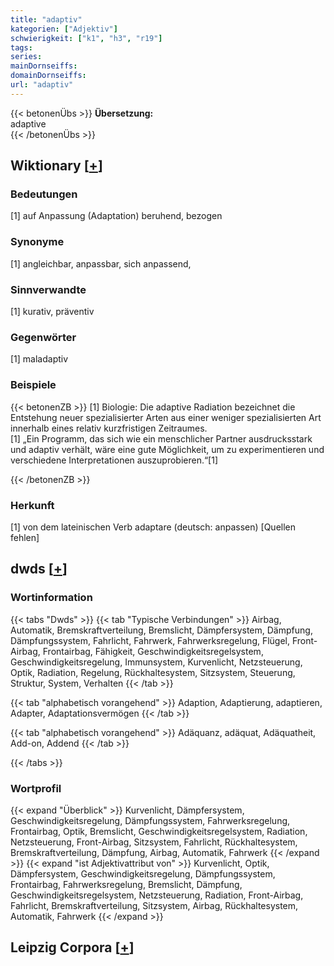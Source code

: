 ```yaml
---
title: "adaptiv"
kategorien: ["Adjektiv"]
schwierigkeit: ["k1", "h3", "r19"]
tags:
series:
mainDornseiffs:
domainDornseiffs:
url: "adaptiv"
---
```


{{< betonenÜbs >}}
**Übersetzung:**  
adaptive  
{{< /betonenÜbs >}}

## Wiktionary [[+](https://de.wiktionary.org/wiki/adaptiv)]

### Bedeutungen
[1] auf Anpassung (Adaptation) beruhend, bezogen  

### Synonyme
[1] angleichbar, anpassbar, sich anpassend,  

### Sinnverwandte
[1] kurativ, präventiv  

### Gegenwörter
[1] maladaptiv  

### Beispiele
{{< betonenZB >}}
[1] Biologie: Die adaptive Radiation bezeichnet die Entstehung neuer spezialisierter Arten aus einer weniger spezialisierten Art innerhalb eines relativ kurzfristigen Zeitraumes.  
[1] „Ein Programm, das sich wie ein menschlicher Partner ausdrucksstark und adaptiv verhält, wäre eine gute Möglichkeit, um zu experimentieren und verschiedene Interpretationen auszuprobieren.“[1]  

{{< /betonenZB >}}
### Herkunft
[1] von dem lateinischen Verb adaptare (deutsch: anpassen) [Quellen fehlen]  



## dwds [[+](https://www.dwds.de/wb/adaptiv)]

### Wortinformation
{{< tabs "Dwds" >}}
{{< tab "Typische Verbindungen" >}}
Airbag, Automatik, Bremskraftverteilung, Bremslicht, Dämpfersystem, Dämpfung, Dämpfungssystem, Fahrlicht, Fahrwerk, Fahrwerksregelung, Flügel, Front-Airbag, Frontairbag, Fähigkeit, Geschwindigkeitsregelsystem, Geschwindigkeitsregelung, Immunsystem, Kurvenlicht, Netzsteuerung, Optik, Radiation, Regelung, Rückhaltesystem, Sitzsystem, Steuerung, Struktur, System, Verhalten
{{< /tab >}}

{{< tab "alphabetisch vorangehend" >}}
Adaption, Adaptierung, adaptieren, Adapter, Adaptationsvermögen
{{< /tab >}}

{{< tab "alphabetisch vorangehend" >}}
Adäquanz, adäquat, Adäquatheit, Add-on, Addend
{{< /tab >}}

{{< /tabs >}}

### Wortprofil
{{< expand "Überblick" >}} Kurvenlicht, Dämpfersystem, Geschwindigkeitsregelung, Dämpfungssystem, Fahrwerksregelung, Frontairbag, Optik, Bremslicht, Geschwindigkeitsregelsystem, Radiation, Netzsteuerung, Front-Airbag, Sitzsystem, Fahrlicht, Rückhaltesystem, Bremskraftverteilung, Dämpfung, Airbag, Automatik, Fahrwerk {{< /expand >}}
{{< expand "ist Adjektivattribut von" >}} Kurvenlicht, Optik, Dämpfersystem, Geschwindigkeitsregelung, Dämpfungssystem, Frontairbag, Fahrwerksregelung, Bremslicht, Dämpfung, Geschwindigkeitsregelsystem, Netzsteuerung, Radiation, Front-Airbag, Fahrlicht, Bremskraftverteilung, Sitzsystem, Airbag, Rückhaltesystem, Automatik, Fahrwerk {{< /expand >}}

## Leipzig Corpora [[+](https://corpora.uni-leipzig.de/en/res?word=adaptiv&corpusId=deu_newscrawl-public_2018)]

